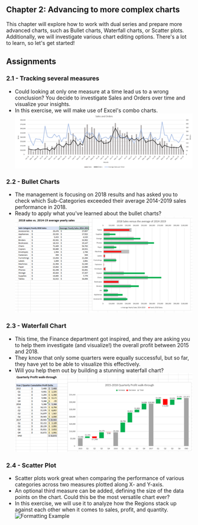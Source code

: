 ## Chapter 2: Advancing to more complex charts
This chapter will explore how to work with dual series and prepare more advanced charts, such as Bullet charts, Waterfall charts, or Scatter plots. Additionally, we will investigate various chart editing options. There's a lot to learn, so let's get started!

## Assignments
### 2.1 - Tracking several measures
- Could looking at only one measure at a time lead us to a wrong conclusion? You decide to investigate Sales and Orders over time and visualize your insights.
- In this exercise, we will make use of Excel's combo charts.
![Formatting Example](https://github.com/haileyrthomas01/datacamp-excel-fundamentals/blob/main/data-visualization-in-excel/pics/Screenshot%202025-04-07%20150439.png)

### 2.2 - Bullet Charts
- The management is focusing on 2018 results and has asked you to check which Sub-Categories exceeded their average 2014-2019 sales performance in 2018.
- Ready to apply what you've learned about the bullet charts?
![Formatting Example](https://github.com/haileyrthomas01/datacamp-excel-fundamentals/blob/main/data-visualization-in-excel/pics/Screenshot%202025-04-07%20150535.png)

### 2.3 - Waterfall Chart
- This time, the Finance department got inspired, and they are asking you to help them investigate (and visualize!) the overall profit between 2015 and 2018.
- They know that only some quarters were equally successful, but so far, they have yet to be able to visualize this effectively.
- Will you help them out by building a stunning waterfall chart?
![Formatting Example](https://github.com/haileyrthomas01/datacamp-excel-fundamentals/blob/main/data-visualization-in-excel/pics/Screenshot%202025-04-07%20150545.png)

### 2.4 - Scatter Plot
- Scatter plots work great when comparing the performance of various categories across two measures plotted along X- and Y-axis.
- An optional third measure can be added, defining the size of the data points on the chart. Could this be the most versatile chart ever?
- In this exercise, we will use it to analyze how the Regions stack up against each other when it comes to sales, profit, and quantity.
![Formatting Example]([./screenshots/formatting_example.png](https://github.com/haileyrthomas01/datacamp-excel-fundamentals/blob/main/data-visualization-in-excel/pics/Screenshot%202025-04-07%20150555.png))


